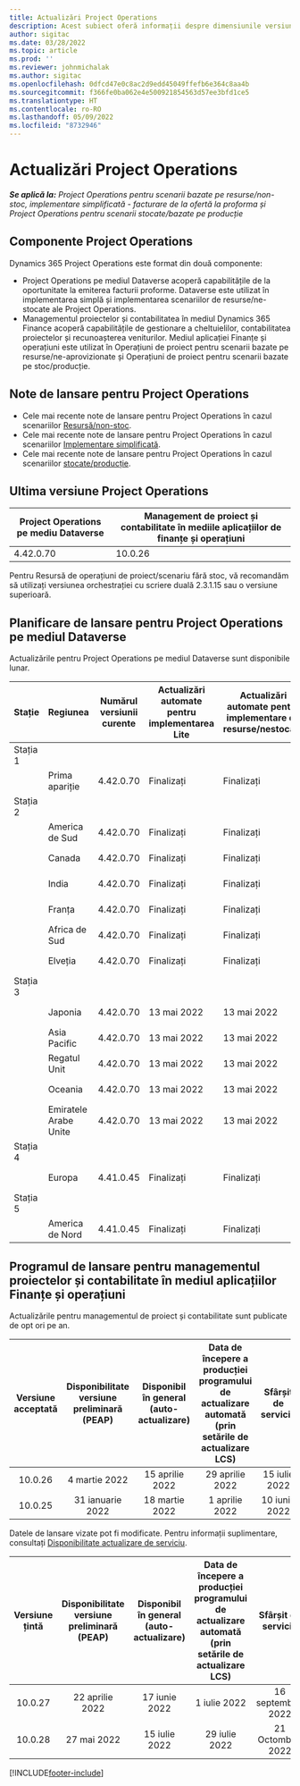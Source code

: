 ```yaml
---
title: Actualizări Project Operations
description: Acest subiect oferă informații despre dimensiunile versiunile lansate de Dynamics 365 Project Operations.
author: sigitac
ms.date: 03/28/2022
ms.topic: article
ms.prod: ''
ms.reviewer: johnmichalak
ms.author: sigitac
ms.openlocfilehash: 0dfcd47e0c8ac2d9edd45049ffefb6e364c8aa4b
ms.sourcegitcommit: f366fe0ba062e4e500921854563d57ee3bfd1ce5
ms.translationtype: HT
ms.contentlocale: ro-RO
ms.lasthandoff: 05/09/2022
ms.locfileid: "8732946"
---
```

# <a name="project-operations-updates"></a>Actualizări Project Operations

_**Se aplică la:** Project Operations pentru scenarii bazate pe resurse/non-stoc, implementare simplificată - facturare de la ofertă la proforma și Project Operations pentru scenarii stocate/bazate pe producție_



## <a name="project-operations-components"></a>Componente Project Operations

Dynamics 365 Project Operations este format din două componente:

- Project Operations pe mediul Dataverse acoperă capabilitățile de la oportunitate la emiterea facturii proforme. Dataverse este utilizat în implementarea simplă și implementarea scenariilor de resurse/ne-stocate ale Project Operations.
- Managementul proiectelor și contabilitatea în mediul Dynamics 365 Finance acoperă capabilitățile de gestionare a cheltuielilor, contabilitatea proiectelor și recunoașterea veniturilor. Mediul aplicației Finanțe și operațiuni este utilizat în Operațiuni de proiect pentru scenarii bazate pe resurse/ne-aprovizionate și Operațiuni de proiect pentru scenarii bazate pe stoc/producție.

## <a name="project-operations-release-notes"></a>Note de lansare pentru Project Operations
- Cele mai recente note de lansare pentru Project Operations în cazul scenariilor [Resursă/non-stoc](whats-new-may-2022-resource-based.md).
- Cele mai recente note de lansare pentru Project Operations în cazul scenariilor [Implementare simplificată](../pro/whats-new/whats-new-may-2022-lite.md).
- Cele mai recente note de lansare pentru Project Operations în cazul scenariilor [stocate/producție](../prod-pma/whats-new/whats-new-oct-2021-stocked.md).

## <a name="project-operations-latest-version"></a>Ultima versiune Project Operations

| Project Operations pe mediu Dataverse | Management de proiect și contabilitate în mediile aplicațiilor de finanțe și operațiuni | 
| --- | --- |
| 4.42.0.70 | 10.0.26 |

Pentru Resursă de operațiuni de proiect/scenariu fără stoc, vă recomandăm să utilizați versiunea orchestrației cu scriere duală 2.3.1.15 sau o versiune superioară.

## <a name="release-schedule-for-project-operations-on-dataverse-environment"></a>Planificare de lansare pentru Project Operations pe mediul Dataverse

Actualizările pentru Project Operations pe mediul Dataverse sunt disponibile lunar. 

| Stație | Regiunea | Numărul versiunii curente | Actualizări automate pentru implementarea Lite | Actualizări automate pentru implementare de resurse/nestocate | Următorul număr de versiune | Următoarea versiune este disponibilă în general |
|-----------|-----------------------|-----------------|--------------------|---------------------|---------------------|---------------------|
| Stația 1 |   &nbsp;              |    &nbsp;       | &nbsp;             |      &nbsp;         |      &nbsp;         |      &nbsp;         |
|   &nbsp;  | Prima apariție         |  4.42.0.70      | Finalizați           | Finalizați            | TBD                 | 27 mai 2022        |
| Stația 2 |   &nbsp;              |    &nbsp;       | &nbsp;             |      &nbsp;         |      &nbsp;         |      &nbsp;         |
|   &nbsp;  | America de Sud         |  4.42.0.70      | Finalizați           | Finalizați            | TBD                 | 27 mai 2022        |
|   &nbsp;  | Canada                |  4.42.0.70      | Finalizați           | Finalizați            | TBD                 | 27 mai 2022        |
|   &nbsp;  | India                 |  4.42.0.70      | Finalizați           | Finalizați            | TBD                 | 27 mai 2022        |
|   &nbsp;  | Franța                |  4.42.0.70      | Finalizați           | Finalizați            | TBD                 | 27 mai 2022        |
|   &nbsp;  | Africa de Sud          |  4.42.0.70      | Finalizați           | Finalizați            | TBD                 | 27 mai 2022        |
|   &nbsp;  | Elveția           |  4.42.0.70      | Finalizați           | Finalizați            | TBD                 | 27 mai 2022        |
| Stația 3 |      &nbsp;           |     &nbsp;      |     &nbsp;         |      &nbsp;         |      &nbsp;         |      &nbsp;         |
|   &nbsp;  | Japonia                 |  4.42.0.70      | 13 mai 2022       | 13 mai 2022        | TBD                 | 03 iunie 2022       |
|   &nbsp;  | Asia Pacific          |  4.42.0.70      | 13 mai 2022       | 13 mai 2022        | TBD                 | 03 iunie 2022       |
|   &nbsp;  | Regatul Unit         |  4.42.0.70      | 13 mai 2022       | 13 mai 2022        | TBD                 | 03 iunie 2022       |
|   &nbsp;  | Oceania               |  4.42.0.70      | 13 mai 2022       | 13 mai 2022        | TBD                 | 03 iunie 2022       |
|   &nbsp;  | Emiratele Arabe Unite  |  4.42.0.70      | 13 mai 2022       | 13 mai 2022        | TBD                 | 03 iunie 2022       |
| Stația 4 |     &nbsp;            |     &nbsp;      |     &nbsp;         |      &nbsp;         |      &nbsp;         |      &nbsp;         |
|   &nbsp;  | Europa                |  4.41.0.45      | Finalizați           | Finalizați            | 4.42.0.70           | 13 mai 2022        |
| Stația 5 |     &nbsp;            |     &nbsp;      |     &nbsp;         |      &nbsp;         |      &nbsp;         |      &nbsp;         |
|   &nbsp;  | America de Nord         |  4.41.0.45      | Finalizați           | Finalizați            | 4.42.0.70           | 20 mai 2022        |

## <a name="release-schedule-for-project-management-and-accounting-in-the-finance-and-operations-apps-environment"></a>Programul de lansare pentru managementul proiectelor și contabilitate în mediul aplicațiilor Finanțe și operațiuni

Actualizările pentru managementul de proiect și contabilitate sunt publicate de opt ori pe an.

|Versiune acceptată| Disponibilitate versiune preliminară (PEAP) | Disponibil în general (auto-actualizare) | Data de începere a producției programului de actualizare automată (prin setările de actualizare LCS) |   Sfârșit de serviciu   |
|:---------------:|:---------------------------:|:---------------------------------:|:--------------------------------------------------------------------:|:------------------:|
|     10.0.26     |      4 martie 2022          |        15 aprilie 2022             |                          29 aprilie 2022                              | 15 iulie 2022      |
|     10.0.25     |      31 ianuarie 2022       |        18 martie 2022             |                          1 aprilie 2022                               | 10 iunie 2022      |


Datele de lansare vizate pot fi modificate. Pentru informații suplimentare, consultați [Disponibilitate actualizare de serviciu](/dynamics365/fin-ops-core/fin-ops/get-started/public-preview-releases?toc=%2fdynamics365%2ffinance%2ftoc.json).

|Versiune țintă | Disponibilitate versiune preliminară (PEAP) | Disponibil în general (auto-actualizare) | Data de începere a producției programului de actualizare automată (prin setările de actualizare LCS) |   Sfârșit de serviciu   |
|:---------------:|:---------------------------:|:---------------------------------:|:--------------------------------------------------------------------:|:------------------:|
|     10.0.27     |      22 aprilie 2022         |        17 iunie 2022              |                          1 iulie 2022                                | 16 septembrie 2022 |
|     10.0.28     |      27 mai 2022           |        15 iulie 2022              |                          29 iulie 2022                               | 21 Octombrie 2022   |

[!INCLUDE[footer-include](../includes/footer-banner.md)]
